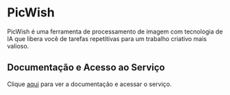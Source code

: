 # PicWish

PicWish é uma ferramenta de processamento de imagem com tecnologia de IA que libera você de tarefas repetitivas para um trabalho criativo mais valioso.

## Documentação e Acesso ao Serviço

Clique [aqui](https://picwish.com) para ver a documentação e acessar o serviço.